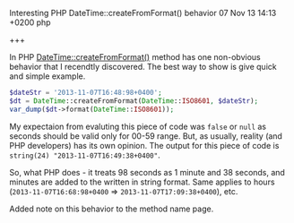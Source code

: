 Interesting PHP DateTime::createFromFormat() behavior
07 Nov 13 14:13 +0200
php

+++

In PHP [DateTime::createFromFormat()](http://php.net/datetime.createfromformat) method has one non-obvious behavior that I recendtly discovered. The best way to show is give quick and simple example.

```php
$dateStr = '2013-11-07T16:48:98+0400';
$dt = DateTime::createFromFormat(DateTime::ISO8601, $dateStr);
var_dump($dt->format(DateTime::ISO8601));
```

My expectaion from evaluting this piece of code was `false` or `null` as seconds should be valid only for 00-59 range. But, as usually, reality (and PHP developers) has its own opinion. The output for this piece of code is `string(24) "2013-11-07T16:49:38+0400"`.


So, what PHP does - it treats 98 seconds as 1 minute and 38 seconds, and minutes are added to the written in string format. Same applies to hours (`2013-11-07T16:68:98+0400` => `2013-11-07T17:09:38+0400`), etc.

Added note on this behavior to the method name page.
